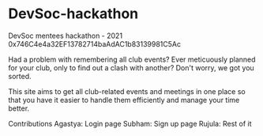 # DevSoc-hackathon
DevSoc mentees hackathon - 2021 0x746C4e4a32EF13782714baAdAC1b83139981C5Ac

Had a problem with remembering all club events? Ever meticuously planned for your club, only to find out a clash with another? Don't worry, we got you sorted.

This site aims to get all club-related events and meetings in one place so that you have it easier to handle them efficiently and manage your time better.

Contributions
Agastya: Login page 
Subham: Sign up page
Rujula: Rest of it
